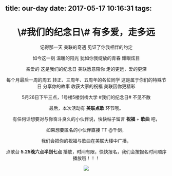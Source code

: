 title: our-day
date: 2017-05-17 10:16:31
tags:
---

<div style="text-align: center;">

<h1>\#我们的纪念日\# 有多爱，走多远</h1>

记得那一天
美联的奇遇
见证了你我相伴的约定

如今这一刻
温暖的阳光
犹如你我绽放的青春 耀眼炫目

亲爱的
这是我们的纪念日
美联愿意陪你
走的更远，爱的更深


每个月最后一周的周五
转正、三周年、五周年的各位同学
这是属于你们的特殊节日
分享你的故事
收获大家的祝福
美联因你更精彩


5月26日下午三点，1号楼5楼剑桥大学
\#我们的纪念日\#
不见不散


最后，本次活动有 **美联点歌** 环节哦。

有任何话想要对与你奋斗良久的小伙伴说，快快帖子留言 **祝福** + **歌曲** 吧，

如果想要匿名的小伙伴直接 TT @千剑，

我们会把你的祝福与歌曲在美联大楼中广播，

点歌台 **5.25晚六点半到七点** 播放，时间有限，快快报名，我们会按报名时间顺序播放哦！！！


![](https://s10.mogucdn.com/mlcdn/c45406/170517_37e56ia0agd5lj655ed8bde417j42_4724x7087.jpg)

</div>

